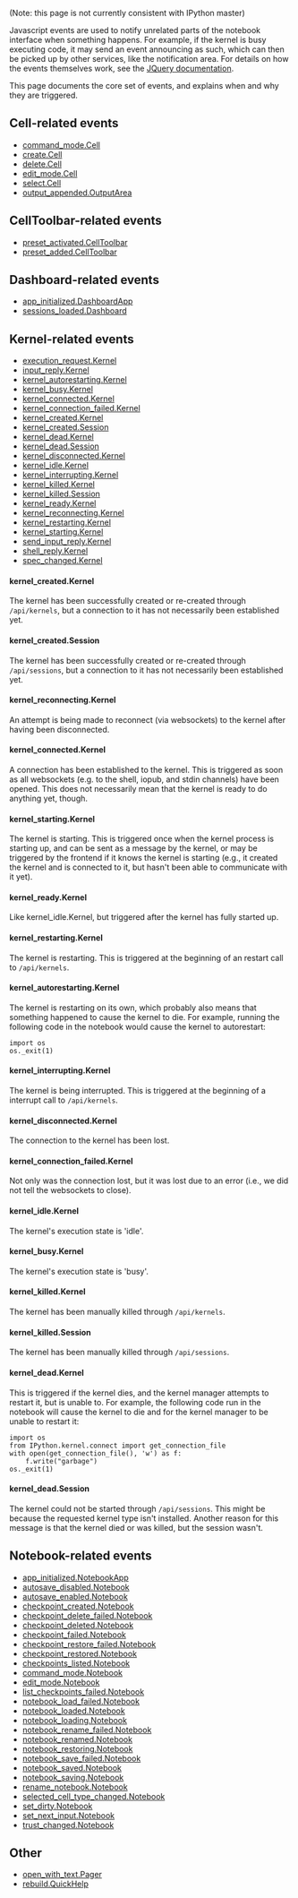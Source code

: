 (Note: this page is not currently consistent with IPython master)

Javascript events are used to notify unrelated parts of the notebook interface when something happens. For example, if the kernel is busy executing code, it may send an event announcing as such, which can then be picked up by other services, like the notification area. For details on how the events themselves work, see the [JQuery documentation](http://api.jquery.com/on/).

This page documents the core set of events, and explains when and why they are triggered.

## Cell-related events

* [command_mode.Cell](#command_modecell)
* [create.Cell](#createcell)
* [delete.Cell](#deletecell)
* [edit_mode.Cell](#edit_modecell)
* [select.Cell](#selectcell)
* [output_appended.OutputArea](#output_appendedoutputarea)

## CellToolbar-related events

* [preset_activated.CellToolbar](#preset_activatedcelltoolbar)
* [preset_added.CellToolbar](#preset_addedcelltoolbar)

## Dashboard-related events

* [app_initialized.DashboardApp](#app_initializeddashboardapp)
* [sessions_loaded.Dashboard](#sessions_loadeddashboard)

## Kernel-related events

* [execution_request.Kernel](#execution_requestkernel)
* [input_reply.Kernel](#input_replykernel)
* [kernel_autorestarting.Kernel](#kernel_autorestartingkernel)
* [kernel_busy.Kernel](#kernel_busykernel)
* [kernel_connected.Kernel](#kernel_connectedkernel)
* [kernel_connection_failed.Kernel](#kernel_connection_failedkernel)
* [kernel_created.Kernel](#kernel_createdkernel)
* [kernel_created.Session](#kernel_createdsession)
* [kernel_dead.Kernel](#kernel_deadkernel)
* [kernel_dead.Session](#kernel_deadsession)
* [kernel_disconnected.Kernel](#kernel_disconnectedkernel)
* [kernel_idle.Kernel](#kernel_idlekernel)
* [kernel_interrupting.Kernel](#kernel_interruptingkernel)
* [kernel_killed.Kernel](#kernel_killedkernel)
* [kernel_killed.Session](#kernel_killedsession)
* [kernel_ready.Kernel](#kernel_readykernel)
* [kernel_reconnecting.Kernel](#kernel_reconnectingkernel)
* [kernel_restarting.Kernel](#kernel_restartingkernel)
* [kernel_starting.Kernel](#kernel_startingkernel)
* [send_input_reply.Kernel](#send_input_replykernel)
* [shell_reply.Kernel](#shell_replykernel)
* [spec_changed.Kernel](#spec_changedkernel)

#### kernel_created.Kernel

The kernel has been successfully created or re-created through `/api/kernels`, but a connection to it has not necessarily been established yet.

#### kernel_created.Session

The kernel has been successfully created or re-created through `/api/sessions`, but a connection to it has not necessarily been established yet.

#### kernel_reconnecting.Kernel

An attempt is being made to reconnect (via websockets) to the kernel after having been disconnected.

#### kernel_connected.Kernel

A connection has been established to the kernel. This is triggered as soon as all websockets (e.g. to the shell, iopub, and stdin channels) have been opened. This does not necessarily mean that the kernel is ready to do anything yet, though.

#### kernel_starting.Kernel

The kernel is starting. This is triggered once when the kernel process is starting up, and can be sent as a message by the kernel, or may be triggered by the frontend if it knows the kernel is starting (e.g., it created the kernel and is connected to it, but hasn't been able to communicate with it yet).

#### kernel_ready.Kernel

Like kernel_idle.Kernel, but triggered after the kernel has fully started up.

#### kernel_restarting.Kernel

The kernel is restarting. This is triggered at the beginning of an restart call to `/api/kernels`.

#### kernel_autorestarting.Kernel

The kernel is restarting on its own, which probably also means that something happened to cause the kernel to die. For example, running the following code in the notebook would cause the kernel to autorestart:

```
import os
os._exit(1)
```

#### kernel_interrupting.Kernel

The kernel is being interrupted. This is triggered at the beginning of a interrupt call to `/api/kernels`.

#### kernel_disconnected.Kernel

The connection to the kernel has been lost.

#### kernel_connection_failed.Kernel

Not only was the connection lost, but it was lost due to an error (i.e., we did not tell the websockets to close).

#### kernel_idle.Kernel

The kernel's execution state is 'idle'.

#### kernel_busy.Kernel

The kernel's execution state is 'busy'.

#### kernel_killed.Kernel

The kernel has been manually killed through `/api/kernels`.

#### kernel_killed.Session

The kernel has been manually killed through `/api/sessions`.

#### kernel_dead.Kernel

This is triggered if the kernel dies, and the kernel manager attempts to restart it, but is unable to. For example, the following code run in the notebook will cause the kernel to die and for the kernel manager to be unable to restart it:

```
import os
from IPython.kernel.connect import get_connection_file
with open(get_connection_file(), 'w') as f:
    f.write("garbage")
os._exit(1)
```

#### kernel_dead.Session

The kernel could not be started through `/api/sessions`. This might be because the requested kernel type isn't installed. Another reason for this message is that the kernel died or was killed, but the session wasn't.

## Notebook-related events

* [app_initialized.NotebookApp](#app_initializednotebookapp)
* [autosave_disabled.Notebook](#autosave_disablednotebook)
* [autosave_enabled.Notebook](#autosave_enablednotebook)
* [checkpoint_created.Notebook](#checkpoint_creatednotebook)
* [checkpoint_delete_failed.Notebook](#checkpoint_delete_failednotebook)
* [checkpoint_deleted.Notebook](#checkpoint_deletednotebook)
* [checkpoint_failed.Notebook](#checkpoint_failednotebook)
* [checkpoint_restore_failed.Notebook](#checkpoint_restore_failednotebook)
* [checkpoint_restored.Notebook](#checkpoint_restorednotebook)
* [checkpoints_listed.Notebook](#checkpoints_listednotebook)
* [command_mode.Notebook](#command_modenotebook)
* [edit_mode.Notebook](#edit_modenotebook)
* [list_checkpoints_failed.Notebook](#list_checkpoints_failednotebook)
* [notebook_load_failed.Notebook](#notebook_load_failednotebook)
* [notebook_loaded.Notebook](#notebook_loadednotebook)
* [notebook_loading.Notebook](#notebook_loadingnotebook)
* [notebook_rename_failed.Notebook](#notebook_rename_failednotebook)
* [notebook_renamed.Notebook](#notebook_renamednotebook)
* [notebook_restoring.Notebook](#notebook_restoringnotebook)
* [notebook_save_failed.Notebook](#notebook_save_failednotebook)
* [notebook_saved.Notebook](#notebook_savednotebook)
* [notebook_saving.Notebook](#notebook_savingnotebook)
* [rename_notebook.Notebook](#rename_notebooknotebook)
* [selected_cell_type_changed.Notebook](#selected_cell_type_changednotebook)
* [set_dirty.Notebook](#set_dirtynotebook)
* [set_next_input.Notebook](#set_next_inputnotebook)
* [trust_changed.Notebook](#trust_changednotebook)

## Other

* [open_with_text.Pager](#open_with_textpager)
* [rebuild.QuickHelp](#rebuildquickhelp)